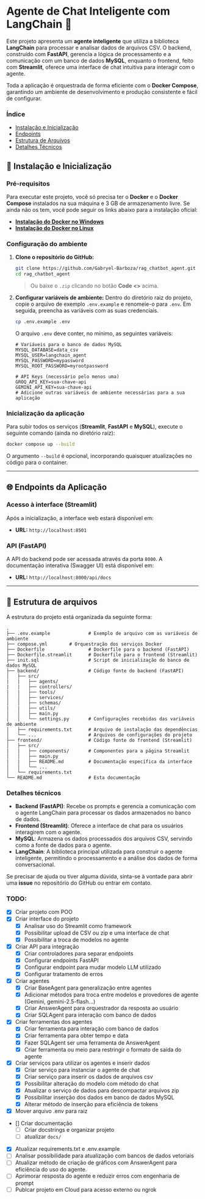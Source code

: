 
# Agente de Chat Inteligente com LangChain 🧠

Este projeto apresenta um **agente inteligente** que utiliza a biblioteca **LangChain** para processar e analisar dados de arquivos CSV. O backend, construído com **FastAPI**, gerencia a lógica de processamento e a comunicação com um banco de dados **MySQL**, enquanto o frontend, feito com **Streamlit**, oferece uma interface de chat intuitiva para interagir com o agente.

Toda a aplicação é orquestrada de forma eficiente com o **Docker Compose**, garantindo um ambiente de desenvolvimento e produção consistente e fácil de configurar.

### Índice
* [Instalação e Inicialização]()
* [Endpoints](https://github.com/Gabryel-Barboza/rag_chatbot_agent?tab=readme-ov-file#-endpoints-da-aplica%C3%A7%C3%A3o)
* [Estrutura de Arquivos](https://github.com/Gabryel-Barboza/rag_chatbot_agent?tab=readme-ov-file#-endpoints-da-aplica%C3%A7%C3%A3o)
* [Detalhes Técnicos](https://github.com/Gabryel-Barboza/rag_chatbot_agent?tab=readme-ov-file#-endpoints-da-aplica%C3%A7%C3%A3o)

## 🚀 Instalação e Inicialização

### **Pré-requisitos**

Para executar este projeto, você só precisa ter o **Docker** e o **Docker Compose** instalados na sua máquina e 3 GB de armazenamento livre. Se ainda não os tem, você pode seguir os links abaixo para a instalação oficial:

  * [**Instalação do Docker no Windows**](https://docs.docker.com/desktop/install/windows-install/)
  * [**Instalação do Docker no Linux**](https://docs.docker.com/engine/install/ubuntu/)

### **Configuração do ambiente**

1.  **Clone o repositório do GitHub:**
    ```bash
    git clone https://github.com/Gabryel-Barboza/rag_chatbot_agent.git
    cd rag_chatbot_agent
    ```
    > Ou baixe o `.zip` clicando no botão **Code <>** acima.

2.  **Configurar variáveis de ambiente:**
    Dentro do diretório raiz do projeto, copie o arquivo de exemplo `.env.example` e renomeie-o para `.env`. Em seguida, preencha as variáveis com as suas credenciais.
    ```bash
    cp .env.example .env
    ```
    
    O arquivo `.env` deve conter, no mínimo, as seguintes variáveis:
    ```env
    # Variáveis para o banco de dados MySQL
    MYSQL_DATABASE=data_csv
    MYSQL_USER=langchain_agent
    MYSQL_PASSWORD=mypassword
    MYSQL_ROOT_PASSWORD=myrootpassword

    # API Keys (necessário pelo menos uma)
    GROQ_API_KEY=sua-chave-api
    GEMINI_API_KEY=sua-chave-api
    # Adicione outras variáveis de ambiente necessárias para a sua aplicação
    ```

### **Inicialização da aplicação**

Para subir todos os serviços (**Streamlit**, **FastAPI** e **MySQL**), execute o seguinte comando (ainda no diretório raiz):

```bash
docker compose up --build
```

O argumento `--build` é opcional, incorporando quaisquer atualizações no código para o container.

-----

## 🌐 Endpoints da Aplicação

### **Acesso à interface (Streamlit)**

Após a inicialização, a interface web estará disponível em:

  * **URL:** `http://localhost:8501`

### **API (FastAPI)**

A API do backend pode ser acessada através da porta `8000`. A documentação interativa (Swagger UI) está disponível em:

  * **URL:** `http://localhost:8000/api/docs`

-----

## 📂 Estrutura de arquivos

A estrutura do projeto está organizada da seguinte forma:

```
.
├── .env.example              # Exemplo de arquivo com as variáveis de ambiente
├── compose.yml        # Orquestração dos serviços Docker
├── Dockerfile                # Dockerfile para o backend (FastAPI)
├── Dockerfile.streamlit      # Dockerfile para o frontend (Streamlit)
├── init.sql                  # Script de inicialização do banco de dados MySQL
├── backend/                  # Código fonte do backend (FastAPI)
│   ├── src/
|   |   ├── agents/
|   |   ├── controllers/
|   |   ├── tools/
│   │   ├── services/
│   │   ├── schemas/
|   |   ├── utils/
│   │   ├── main.py
│   │   └── settings.py       # Configurações recebidas das variáveis de ambiente
│   ├── requirements.txt      # Arquivo de instalação das dependências
│   └── ...                   # Arquivos de configurações do projeto
├── frontend/                 # Código fonte do frontend (Streamlit)
│   ├── src/
|   |   ├── components/       # Componentes para a página Streamlit 
│   │   ├── main.py
|   |   ├── README.md         # Documentação específica da interface
│   │   └── ...
│   └── requirements.txt
└── README.md                 # Esta documentação
```

### **Detalhes técnicos**

  * **Backend (FastAPI)**: Recebe os prompts e gerencia a comunicação com o agente LangChain para processar os dados armazenados no banco de dados.
  * **Frontend (Streamlit)**: Oferece a interface de chat para os usuários interagirem com o agente.
  * **MySQL**: Armazena os dados processados dos arquivos CSV, servindo como a fonte de dados para o agente.
  * **LangChain**: A biblioteca principal utilizada para construir o agente inteligente, permitindo o processamento e a análise dos dados de forma conversacional.

Se precisar de ajuda ou tiver alguma dúvida, sinta-se à vontade para abrir uma **issue** no repositório do GitHub ou entrar em contato.

### TODO:

- [x] Criar projeto com POO
- [x] Criar interface do projeto
  - [x] Analisar uso do Streamlit como framework
  - [x] Possibilitar upload de CSV ou zip e uma interface de chat
  - [x] Possibilitar a troca de modelos no agente
- [x] Criar API para integração
  - [x] Criar controladores para separar endpoints
  - [x] Configurar endpoints FastAPI
  - [x] Configurar endpoint para mudar modelo LLM utilizado
  - [x] Configurar tratamento de erros
- [x] Criar agentes
  - [x] Criar BaseAgent para generalização entre agentes
  - [x] Adicionar métodos para troca entre modelos e provedores de agente (Gemini, gemini-2.5-flash...)
  - [x] Criar AnswerAgent para orquestrador da resposta ao usuário
  - [x] Criar SQLAgent para interação com banco de dados
- [x] Criar ferramentas dos agentes
  - [x] Criar ferramenta para interação com banco de dados
  - [x] Criar ferramenta para obter tempo e data
  - [x] Fazer SQLAgent ser uma ferramenta de AnswerAgent
  - [x] Criar ferramenta ou meio para restringir o formato de saída do agente
- [x] Criar serviços para utilizar os agentes e inserir dados
  - [x] Criar serviço para instanciar o agente de chat
  - [x] Criar serviço para inserir os dados de arquivos csv
  - [x] Possibilitar alteração do modelo com método do chat
  - [x] Atualizar o serviço de dados para descompactar arquivos zip
  - [x] Possibilitar inserção dos dados em banco de dados MySQL
  - [x] Alterar método de inserção para eficiência de tokens
- [x] Mover arquivo .env para raiz
- [] Criar documentação
  - [ ] Criar docstrings e organizar projeto
  - [ ] atualizar `docs/`
- [x] Atualizar requirements.txt e .env.example
- [ ] Analisar possibilidade para atualização com bancos de dados vetoriais
- [ ] Atualizar método de criação de gráficos com AnswerAgent para eficiência do uso do agente.
- [ ] Aprimorar resposta do agente e reduzir erros com engenharia de prompt
- [ ] Publcar projeto em Cloud para acesso externo ou ngrok
